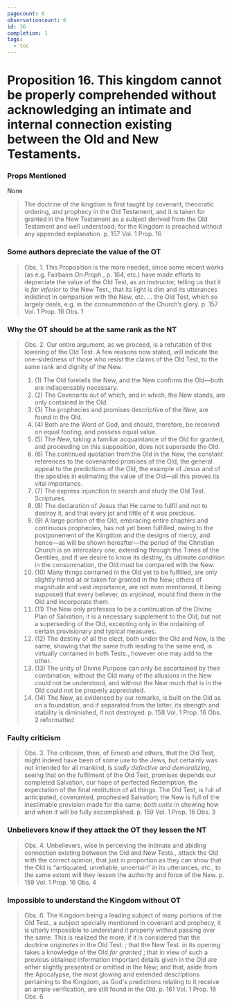 ```yaml
---
pagecount: 6
observationcount: 6
id: 16
completion: 1
tags:
  - toc
---
```

# Proposition 16. This kingdom cannot be properly comprehended without acknowledging an intimate and internal connection existing between the Old and New Testaments.

### Props Mentioned
None

>The doctrine of the kingdom is first taught by covenant, theocratic ordering, and prophecy in the Old Testament, and it is taken for granted in the New Testament as a subject derived from the Old Testament and well understood; for the Kingdom is preached without any appended explanation.
> p. 157 Vol. 1 Prop. 16
### Some authors depreciate the value of the OT
>Obs. 1. This Proposition is the more needed, since some recent works (as e.g. Fairbairn *On Proph*., p. 164, etc.) have made efforts to depreciate the value of the Old Test, as an instructor, telling us that it is *far inferior* to the New Test., that its light is dim and its utterances indistinct in comparison with the New, etc.
>... the Old Test, which so largely deals, e.g. in *the consummation* of the Church’s glory.
>p. 157 Vol. 1 Prop. 16 Obs. 1
### Why the OT should be at the same rank as the NT
>Obs. 2. Our entire argument, as we proceed, is a refutation of this lowering of the Old Test. A few reasons now stated, will indicate the one-sidedness of those who resist the claims of the Old Test, to the same rank and dignity of the New. 
>1. (1) The Old foretells the New, and the New confirms the Old—both are indispensably necessary. 
>2. (2) The Covenants out of which, and in which, the New stands, are only contained in the Old. 
>3. (3) The prophecies and promises descriptive of the New, are found in the Old. 
>4. (4) Both are the Word of God, and should, therefore, be received on equal footing, and possess equal value. 
>5. (5) The New, taking a familiar acquaintance of the Old for granted, and proceeding on this supposition, does not supersede the Old. 
>6. (6) The continued quotation from the Old in the New, the constant references to the covenanted promises of the Old, the general appeal to the predictions of the Old, the example of Jesus and of the apostles in estimating the value of the Old—all this proves its vital importance. 
>7. (7) The express injunction to search and study the Old Test. Scriptures. 
>8. (8) The declaration of Jesus that He came to fulfil and not to destroy it, and that every jot and tittle of it was precious. 
>9. (9) A large portion of the Old, embracing entire chapters and continuous prophecies, has not yet been fulfilled, owing to the postponement of the Kingdom and the designs of mercy, and hence—as will be shown hereafter—the period of the Christian Church is an intercalary one, extending through the Times of the Gentiles, and if we desire to know its destiny, its ultimate condition in the consummation, the Old must be compared with the New. 
>10. (10) Many things contained in the Old yet to be fulfilled, are only slightly hinted at or taken for granted in the New; others of magnitude and vast importance, are not even mentioned, it being supposed that every believer, *as enjoined*, would find them in the Old and incorporate them. 
>11. (11) The New only professes to be a continuation of the Divine Plan of Salvation; it is a necessary supplement to the Old, but not a superseding of the Old, excepting only in the ordaining of certain provisionary and typical measures. 
>12. (12) The destiny of all the elect, both under the Old and New, is the same, showing that the same truth leading to the same end, is virtually contained in both Tests., however one may add to the other. 
>13. (13) The unity of Divine Purpose can only be ascertained by their combination; without the Old many of the allusions in the New could not be understood, and without the New much that is in the Old could not be properly appreciated. 
>14. (14) The New, as evidenced by our remarks, is built on the Old as on a foundation, and if separated from the latter, its strength and stability is diminished, if not destroyed.
>p. 158 Vol. 1 Prop. 16 Obs. 2 reformatted
### Faulty criticism
>Obs. 3. The criticism, then, of Ernesti and others, that the Old Test, might indeed have been of some use to the Jews, but certainly was not intended for all mankind, is *sadly defective and demoralizing*, seeing that on the fulfilment of the Old Test, promises depends our completed Salvation, our hope of perfected Redemption, the expectation of the final restitution of all things. The Old Test, is full of anticipated, covenanted, prophesied Salvation; the New is full of the inestimable provision made for the same; *both unite* in showing how and when it will be fully accomplished.
>p. 159 Vol. 1 Prop. 16 Obs. 3
### Unbelievers know if they attack the OT they lessen the NT
>Obs. 4. Unbelievers, wise in perceiving the intimate and abiding connection existing between the Old and New Tests., attack the Old with the correct opinion, that just in proportion as they can show that the Old is “antiquated, unreliable, uncertain” in its utterances, etc., to the same extent will they lessen the authority and force of the New.
>p. 159 Vol. 1 Prop. 16 Obs. 4
### Impossible to understand the Kingdom without OT
>Obs. 6. The Kingdom being a leading subject of many portions of the Old Test., a subject specially mentioned in covenant and prophecy, it is utterly impossible to understand it properly without passing over the same. This is realized the more, if it is considered that the doctrine *originates* in the Old Test. ; that the New Test. in its opening takes a knowledge of the Old *for granted* ; that in view of such a previous obtained information important details given in the Old are either slightly presented or omitted in the New; and that, aside from the Apocalypse, the most glowing and extended descriptions pertaining to the Kingdom, as God's predictions relating to it receive an ample verification, are still found in the Old.
>p. 161 Vol. 1 Prop. 16 Obs. 6